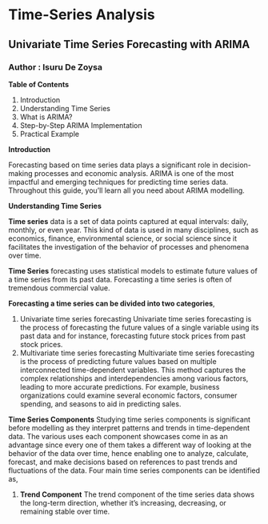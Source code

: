 # Time-Series Analysis
## Univariate Time Series Forecasting with ARIMA
### Author : Isuru De Zoysa

**Table of Contents**

1.	Introduction
2.	Understanding Time Series
3.	What is ARIMA?
4.	Step-by-Step ARIMA Implementation
5.	Practical Example
	
**Introduction**

Forecasting based on time series data plays a significant role in decision-making processes and economic analysis. ARIMA is one of the most impactful and emerging techniques for predicting time series data. Throughout this guide, you’ll learn all you need about ARIMA modelling.

**Understanding Time Series**

**Time series** data is a set of data points captured at equal intervals: daily, monthly, or even year. This kind of data is used in many disciplines, such as economics, finance, environmental science, or social science since it facilitates the investigation of the behavior of processes and phenomena over time. 

**Time Series** forecasting uses statistical models to estimate future values of a time series from its past data. Forecasting a time series is often of tremendous commercial value.

**Forecasting a time series can be divided into two categories**,
1.	Univariate time series forecasting 
Univariate time series forecasting is the process of forecasting the future values of a single variable using its past data and for instance, forecasting future stock prices from past stock prices. 
2.	Multivariate time series forecasting
Multivariate time series forecasting is the process of predicting future values based on multiple interconnected time-dependent variables.  This method captures the complex relationships and interdependencies among various factors, leading to more accurate predictions. For example, business organizations could examine several economic factors, consumer spending, and seasons to aid in predicting sales.

**Time Series Components**
Studying time series components is significant before modelling as they interpret patterns and trends in time-dependent data. The various uses each component showcases come in as an advantage since every one of them takes a different way of looking at the behavior of the data over time, hence enabling one to analyze, calculate, forecast, and make decisions based on references to past trends and fluctuations of the data. Four main time series components can be identified as,

1.	**Trend Component**
The trend component of the time series data shows the long-term direction, whether it’s increasing, decreasing, or remaining stable over time.






